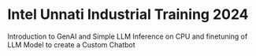 # Intel Unnati Industrial Training 2024
Introduction to GenAI and Simple LLM Inference on CPU and finetuning of LLM Model to create a Custom Chatbot
 
